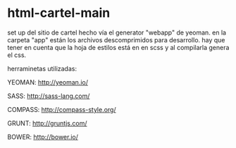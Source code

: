 html-cartel-main
================

set up del sitio de cartel hecho vía el generator "webapp" de yeoman.
en la carpeta "app" están los archivos descomprimidos para desarrollo. 
hay que tener en cuenta que la hoja de estilos está en en scss y al compilarla genera el css.

herraminetas utilizadas:

YEOMAN: http://yeoman.io/

SASS: http://sass-lang.com/

COMPASS: http://compass-style.org/

GRUNT: http://gruntjs.com/

BOWER: http://bower.io/
